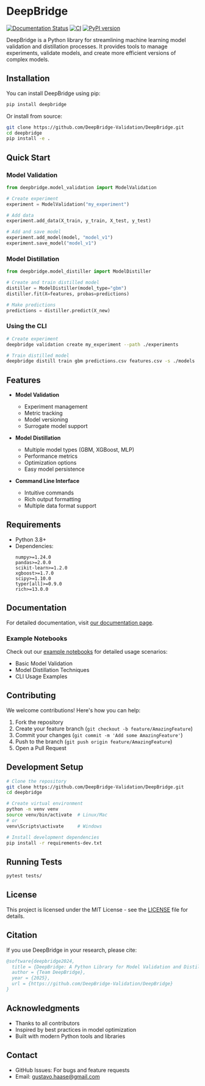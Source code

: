 # DeepBridge

[![Documentation Status](https://deepbridge.readthedocs.io/en/latest/)](https://deepbridge.readthedocs.io/en/latest/)
[![CI](https://github.com/DeepBridge-Validation/DeepBridge/actions/workflows/pipeline.yaml/badge.svg)](https://github.com/DeepBridge-Validation/DeepBridge/actions/workflows/pipeline.yaml)
[![PyPI version](https://badge.fury.io/py/deepbridge.svg)](https://badge.fury.io/py/deepbridge)

DeepBridge is a Python library for streamlining machine learning model validation and distillation processes. It provides tools to manage experiments, validate models, and create more efficient versions of complex models.

## Installation

You can install DeepBridge using pip:

```bash
pip install deepbridge
```

Or install from source:

```bash
git clone https://github.com/DeepBridge-Validation/DeepBridge.git
cd deepbridge
pip install -e .
```

## Quick Start

### Model Validation
```python
from deepbridge.model_validation import ModelValidation

# Create experiment
experiment = ModelValidation("my_experiment")

# Add data
experiment.add_data(X_train, y_train, X_test, y_test)

# Add and save model
experiment.add_model(model, "model_v1")
experiment.save_model("model_v1")
```

### Model Distillation
```python
from deepbridge.model_distiller import ModelDistiller

# Create and train distilled model
distiller = ModelDistiller(model_type="gbm")
distiller.fit(X=features, probas=predictions)

# Make predictions
predictions = distiller.predict(X_new)
```

### Using the CLI
```bash
# Create experiment
deepbridge validation create my_experiment --path ./experiments

# Train distilled model
deepbridge distill train gbm predictions.csv features.csv -s ./models
```

## Features

- **Model Validation**
  - Experiment management
  - Metric tracking
  - Model versioning
  - Surrogate model support

- **Model Distillation**
  - Multiple model types (GBM, XGBoost, MLP)
  - Performance metrics
  - Optimization options
  - Easy model persistence

- **Command Line Interface**
  - Intuitive commands
  - Rich output formatting
  - Multiple data format support

## Requirements

- Python 3.8+
- Dependencies:
  ```
  numpy>=1.24.0
  pandas>=2.0.0
  scikit-learn>=1.2.0
  xgboost>=1.7.0
  scipy>=1.10.0
  typer[all]>=0.9.0
  rich>=13.0.0
  ```

## Documentation

For detailed documentation, visit [our documentation page](https://deepbridge.readthedocs.io/).

### Example Notebooks

Check out our [example notebooks](examples/) for detailed usage scenarios:
- Basic Model Validation
- Model Distillation Techniques
- CLI Usage Examples

## Contributing

We welcome contributions! Here's how you can help:

1. Fork the repository
2. Create your feature branch (`git checkout -b feature/AmazingFeature`)
3. Commit your changes (`git commit -m 'Add some AmazingFeature'`)
4. Push to the branch (`git push origin feature/AmazingFeature`)
5. Open a Pull Request

## Development Setup

```bash
# Clone the repository
git clone https://github.com/DeepBridge-Validation/DeepBridge.git
cd deepbridge

# Create virtual environment
python -m venv venv
source venv/bin/activate  # Linux/Mac
# or
venv\Scripts\activate     # Windows

# Install development dependencies
pip install -r requirements-dev.txt
```

## Running Tests

```bash
pytest tests/
```

## License

This project is licensed under the MIT License - see the [LICENSE](LICENSE) file for details.

## Citation

If you use DeepBridge in your research, please cite:

```bibtex
@software{deepbridge2024,
  title = {DeepBridge: A Python Library for Model Validation and Distillation},
  author = {Team DeepBridge},
  year = {2025},
  url = {https://github.com/DeepBridge-Validation/DeepBridge}
}
```

## Acknowledgments

- Thanks to all contributors
- Inspired by best practices in model optimization
- Built with modern Python tools and libraries

## Contact

- GitHub Issues: For bugs and feature requests
- Email: gustavo.haase@gmail.com
<!-- - Twitter: [@YourHandle](https://twitter.com/YourHandle) -->